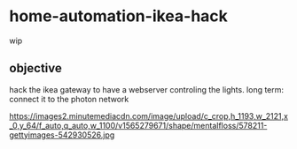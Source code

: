 # home-automation-ikea-hack
wip

## objective
hack the ikea gateway to have a webserver controling the lights.
long term: connect it to the photon network

https://images2.minutemediacdn.com/image/upload/c_crop,h_1193,w_2121,x_0,y_64/f_auto,q_auto,w_1100/v1565279671/shape/mentalfloss/578211-gettyimages-542930526.jpg
